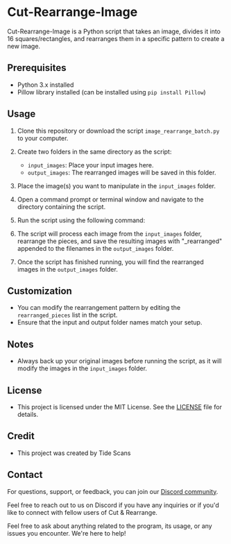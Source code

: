 # Cut-Rearrange-Image

Cut-Rearrange-Image is a Python script that takes an image, divides it into 16 squares/rectangles, and rearranges them in a specific pattern to create a new image.

## Prerequisites

- Python 3.x installed
- Pillow library installed (can be installed using `pip install Pillow`)

## Usage

1. Clone this repository or download the script `image_rearrange_batch.py` to your computer.

2. Create two folders in the same directory as the script:
   - `input_images`: Place your input images here.
   - `output_images`: The rearranged images will be saved in this folder.

3. Place the image(s) you want to manipulate in the `input_images` folder.

4. Open a command prompt or terminal window and navigate to the directory containing the script.

5. Run the script using the following command:

6. The script will process each image from the `input_images` folder, rearrange the pieces, and save the resulting images with "_rearranged" appended to the filenames in the `output_images` folder.

7. Once the script has finished running, you will find the rearranged images in the `output_images` folder.

## Customization

- You can modify the rearrangement pattern by editing the `rearranged_pieces` list in the script.
- Ensure that the input and output folder names match your setup.

## Notes

- Always back up your original images before running the script, as it will modify the images in the `input_images` folder.

## License

- This project is licensed under the MIT License. See the [LICENSE](LICENSE) file for details.

## Credit

- This project was created by Tide Scans

## Contact

For questions, support, or feedback, you can join our [Discord community](https://discord.gg/ugFG4yuqdG).

Feel free to reach out to us on Discord if you have any inquiries or if you'd like to connect with fellow users of Cut & Rearrange.

Feel free to ask about anything related to the program, its usage, or any issues you encounter. We're here to help!
